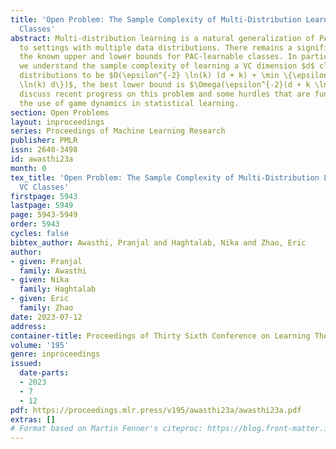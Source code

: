 ```yaml
---
title: 'Open Problem: The Sample Complexity of Multi-Distribution Learning for VC
  Classes'
abstract: Multi-distribution learning is a natural generalization of PAC learning
  to settings with multiple data distributions. There remains a significant gap between
  the known upper and lower bounds for PAC-learnable classes. In particular, though
  we understand the sample complexity of learning a VC dimension $d$ class on $k$
  distributions to be $O(\epsilon^{-2} \ln(k) (d + k) + \min \{\epsilon^{-1} d k,  \epsilon^{-4}
  \ln(k) d\})$, the best lower bound is $\Omega(\epsilon^{-2}(d + k \ln(k)))$. We
  discuss recent progress on this problem and some hurdles that are fundamental to
  the use of game dynamics in statistical learning.
section: Open Problems
layout: inproceedings
series: Proceedings of Machine Learning Research
publisher: PMLR
issn: 2640-3498
id: awasthi23a
month: 0
tex_title: 'Open Problem: The Sample Complexity of Multi-Distribution Learning for
  VC Classes'
firstpage: 5943
lastpage: 5949
page: 5943-5949
order: 5943
cycles: false
bibtex_author: Awasthi, Pranjal and Haghtalab, Nika and Zhao, Eric
author:
- given: Pranjal
  family: Awasthi
- given: Nika
  family: Haghtalab
- given: Eric
  family: Zhao
date: 2023-07-12
address: 
container-title: Proceedings of Thirty Sixth Conference on Learning Theory
volume: '195'
genre: inproceedings
issued:
  date-parts:
  - 2023
  - 7
  - 12
pdf: https://proceedings.mlr.press/v195/awasthi23a/awasthi23a.pdf
extras: []
# Format based on Martin Fenner's citeproc: https://blog.front-matter.io/posts/citeproc-yaml-for-bibliographies/
---
```

